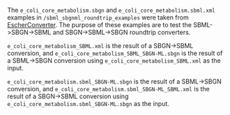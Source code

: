The `e_coli_core_metabolism.sbgn` and `e_coli_core_metabolism.sbml.xml` examples in `/sbml_sbgnml_roundtrip_examples` were taken from [EscherConverter](https://github.com/SBRG/EscherConverter/tree/master/data). The purpose of these examples are to test the SBML->SBGN->SBML and SBGN->SBML->SBGN roundtrip converters. 

`e_coli_core_metabolism_SBML.xml` is the result of a SBGN->SBML conversion, and 
`e_coli_core_metabolism_SBML_SBGN-ML.sbgn` is the result of a SBML->SBGN conversion using `e_coli_core_metabolism_SBML.xml` as the input.

`e_coli_core_metabolism.sbml_SBGN-ML.sbgn` is the result of a SBML->SBGN conversion, and
`e_coli_core_metabolism.sbml_SBGN-ML_SBML.xml` is the result of a SBGN->SBML conversion using `e_coli_core_metabolism.sbml_SBGN-ML.sbgn` as the input.
